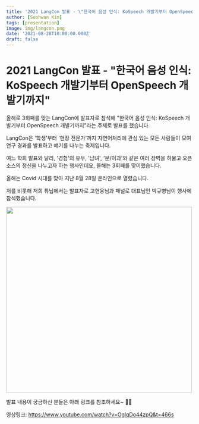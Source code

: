 ```yaml
---
title: '2021 LangCon 발표 - \"한국어 음성 인식: KoSpeech 개발기부터 OpenSpeech 개발기까지\"'
author: [Soohwan Kim]
tags: [presentation]
image: img/langcon.png
date: '2021-08-28T10:00:00.000Z'
draft: false
---
```


# 2021 LangCon 발표 - \"한국어 음성 인식: KoSpeech 개발기부터 OpenSpeech 개발기까지\"
  
올해로 3회째를 맞는 LangCon에 발표자로 참석해 "한국어 음성 인식: KoSpeech 개발기부터 OpenSpeech 개발기까지"라는 주제로 발표를 했습니다.  
  
LangCon은 '학생'부터 '현장 전문가'까지 자연어처리에 관심 있는 모든 사람들이 모여 연구 경과를 발표하고 얘기를 나누는 축제입니다.   
  
여느 학회 발표와 달리, '경험'의 유무, '남녀', '문/이과'와 같은 여러 장벽을 허물고 오픈 소스의 정신을 나누고자 하는 행사인데요, 올해는 3회째를 맞이했습니다.  
  
올해는 Covid 시대를 맞아 지난 8월 28일 온라인으로 열렸습니다.  
  
저를 비롯해 저희 튜닙에서는 발표자로 고현웅님과 패널로 대표님인 박규병님이 행사에 참석했습니다.  
  
<img src="https://user-images.githubusercontent.com/42150335/134295012-1db215f9-2d33-4c31-b200-39a27c7881e9.png" width="500">
  
발표 내용이 궁금하신 분들은 아래 링크를 참조하세요~ 🙌🏻   
  
영상링크: https://www.youtube.com/watch?v=OglqDo44zpQ&t=466s
  